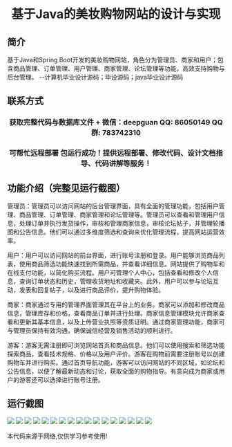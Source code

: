 <p><h1 align="center">基于Java的美妆购物网站的设计与实现</h1></p>

## 简介
基于Java和Spring Boot开发的美妆购物网站，角色分为管理员、商家和用户；包含商品管理、订单管理、用户管理、商家管理、论坛管理等功能，高效支持购物与后台管理。    --计算机毕业设计源码；毕设源码；java毕业设计源码


## 联系方式
<p><h3 align="center">获取完整代码与数据库文件 + 微信：deepguan QQ: 86050149 QQ群: 783742310</h3></p>
<p><h3 align="center">可帮忙远程部署 包运行成功！提供远程部署、修改代码、设计文档指导、代码讲解等服务！</h3></p>

## 功能介绍（完整见运行截图）
管理员：管理员可以访问网站的后台管理界面，具有全面的管理功能，包括用户管理、商品管理、订单管理、商家管理和论坛管理等。管理员可以查看和管理用户信息，处理订单并执行发货操作，审核和管理商家信息，审核论坛帖子，并管理轮播图和公告信息。他们可以通过多维度筛选和查询来优化管理流程，提高网站运营效率。

用户：用户可以访问网站的前台界面，进行账号注册和登录。用户能够浏览商品列表，使用商品筛选功能快速找到所需商品，并查看详细信息。网站提供了购物车和在线支付功能，以简化购买流程。用户可管理个人中心，包括查看和修改个人信息，查询订单状态和历史，管理收货地址和收藏夹。此外，用户可以参与论坛互动，发表和回复帖子，以及进行商品评价，提升购物体验。

商家：商家通过专用的管理界面管理其在平台上的业务。商家可以添加和修改商品信息，管理库存和价格，查看商品订单并进行处理。商家信息管理模块允许商家查看和更新其基本信息，以及上传营业执照等资质证明。通过商家管理功能，商家可与管理员保持有效沟通，确保诚信经营及销售活动的顺利进行。

游客：游客无需注册即可浏览网站首页和商品信息。他们可以使用搜索和筛选功能探索商品，查看技术规格、价格以及用户评价。游客在购物前需要注册账号以创建购物车并进行购买。通过首页导航功能，游客可以访问网站的不同区域，如论坛和公告信息，以便了解最新动态和讨论，获取全面的购物指导。有意向成为商家或用户的游客还可以选择进行账号注册。


## 运行截图
![](https://bs-1329754181.cos.ap-shanghai.myqcloud.com/spring/JavaBeautyShoppingWebsiteDesignAndImplementation/img/001.jpg)
![](https://bs-1329754181.cos.ap-shanghai.myqcloud.com/spring/JavaBeautyShoppingWebsiteDesignAndImplementation/img/002.jpg)
![](https://bs-1329754181.cos.ap-shanghai.myqcloud.com/spring/JavaBeautyShoppingWebsiteDesignAndImplementation/img/003.jpg)
![](https://bs-1329754181.cos.ap-shanghai.myqcloud.com/spring/JavaBeautyShoppingWebsiteDesignAndImplementation/img/004.jpg)
![](https://bs-1329754181.cos.ap-shanghai.myqcloud.com/spring/JavaBeautyShoppingWebsiteDesignAndImplementation/img/005.jpg)
![](https://bs-1329754181.cos.ap-shanghai.myqcloud.com/spring/JavaBeautyShoppingWebsiteDesignAndImplementation/img/006.jpg)
![](https://bs-1329754181.cos.ap-shanghai.myqcloud.com/spring/JavaBeautyShoppingWebsiteDesignAndImplementation/img/007.jpg)
![](https://bs-1329754181.cos.ap-shanghai.myqcloud.com/spring/JavaBeautyShoppingWebsiteDesignAndImplementation/img/008.jpg)
![](https://bs-1329754181.cos.ap-shanghai.myqcloud.com/spring/JavaBeautyShoppingWebsiteDesignAndImplementation/img/009.jpg)
![](https://bs-1329754181.cos.ap-shanghai.myqcloud.com/spring/JavaBeautyShoppingWebsiteDesignAndImplementation/img/010.jpg)
![](https://bs-1329754181.cos.ap-shanghai.myqcloud.com/spring/JavaBeautyShoppingWebsiteDesignAndImplementation/img/011.jpg)
![](https://bs-1329754181.cos.ap-shanghai.myqcloud.com/spring/JavaBeautyShoppingWebsiteDesignAndImplementation/img/012.jpg)
![](https://bs-1329754181.cos.ap-shanghai.myqcloud.com/spring/JavaBeautyShoppingWebsiteDesignAndImplementation/img/013.jpg)
![](https://bs-1329754181.cos.ap-shanghai.myqcloud.com/spring/JavaBeautyShoppingWebsiteDesignAndImplementation/img/014.jpg)
![](https://bs-1329754181.cos.ap-shanghai.myqcloud.com/spring/JavaBeautyShoppingWebsiteDesignAndImplementation/img/015.jpg)
![](https://bs-1329754181.cos.ap-shanghai.myqcloud.com/spring/JavaBeautyShoppingWebsiteDesignAndImplementation/img/016.jpg)
![](https://bs-1329754181.cos.ap-shanghai.myqcloud.com/spring/JavaBeautyShoppingWebsiteDesignAndImplementation/img/017.jpg)

<p>本代码来源于网络,仅供学习参考使用!</p>
